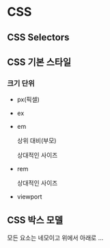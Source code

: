 # CSS

## CSS Selectors









## CSS 기본 스타일

### 크기 단위

- px(픽셀)

- ex

- em

  상위 대비(부모)

  상대적인 사이즈

- rem

  상대적인 사이즈

- viewport





## CSS 박스 모델

모든 요소는 네모이고 위에서 아래로 ...

